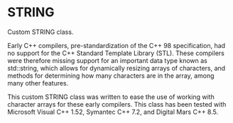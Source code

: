 # STRING
Custom STRING class.

Early C++ compilers, pre-standardization of the C++ 98 specification, had no support for the C++ Standard Template Library (STL).
These compilers were therefore missing support for an important data type known as std::string, which allows for dynamically resizing
arrays of characters, and methods for determining how many characters are in the array, among many other features.

This custom STRING class was written to ease the use of working with character arrays for these early compilers.  This class has been
tested with Microsoft Visual C++ 1.52, Symantec C++ 7.2, and Digital Mars C++ 8.5.

